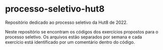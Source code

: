 # processo-seletivo-hut8
Repositório dedicado ao processo seletivo da Hut8 de 2022.

Neste repositório se encontram os códigos dos exercícios propostos para o processo seletivo.
Os arquivos estão separados por semana e cada exercício está identificado por um comentário dentro do código.
